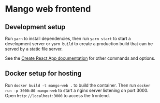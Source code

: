 # Mango web frontend

## Development setup

Run `yarn` to install dependencies, then run `yarn start` to start a development server or `yarn build` to create a production build that can be served by a static file server.

See the [Create React App documentation](https://facebook.github.io/create-react-app/docs/getting-started) for other commands and options.

## Docker setup for hosting

Run `docker build -t mango-web .` to build the container. Then run
`docker run -p 3000:80 mango-web` to start a nginx server listening on
port 3000. Open `http://localhost:3000` to access the frontend.

